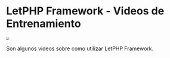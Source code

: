 # LetPHP Framework - Videos de Entrenamiento

<img src="http://letphp.run/facebook-card.png" style="zoom:50%;" />

Son algunos videos sobre como utilizar LetPHP Framework.


